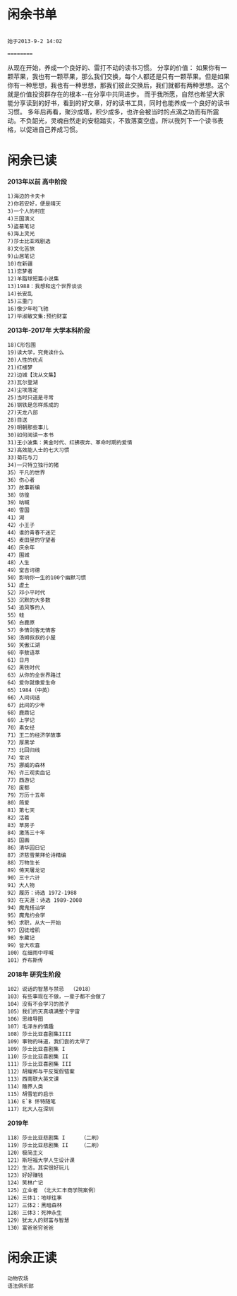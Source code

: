 闲余书单
============================
                                                                                                        始于2013-9-2 14:02
                                                                                                        ========

从现在开始，养成一个良好的、雷打不动的读书习惯。
分享的价值：  如果你有一颗苹果，我也有一颗苹果，那么我们交换，每个人都还是只有一颗苹果。但是如果你有一种思想，我也有一种思想，那我们彼此交换后，我们就都有两种思想。这个就是价值投资群存在的根本--在分享中共同进步。
而于我所愿，自然也希望大家能分享读到的好书，看到的好文章，好的读书工具，同时也能养成一个良好的读书习惯。
多年后再看，聚沙成塔，积少成多，也许会被当时的点滴之功而有所震动。不负韶光，灵魂自然走的安稳踏实，不致落寞空虚。所以我列下一个读书表格，以促进自己养成习惯。


# 闲余已读

**2013年以前 高中阶段**
````
1)海边的卡夫卡
2)你若安好，便是晴天
3)一个人的村庄
4)三国演义
5)盗墓笔记
6)海上灵光
7)莎士比亚戏剧选
8)文化苦旅
9)山居笔记
10)在新疆
11)恋梦者
12)羊脂球短篇小说集
13)1988：我想和这个世界谈谈
14)长安乱
15)三重门
16)像少年啦飞驰
17)毕淑敏文集:预约财富
````

**2013年-2017年 大学本科阶段**
````
18)C形包围
19)读大学，究竟读什么
20)人性的优点
21)红楼梦
22)边城【沈从文集】 
23)瓦尔登湖
24)尘埃落定
25)当时只道是寻常
26)钢铁是怎样炼成的
27)天龙八部
28)目送
29)明朝那些事儿
30)如何阅读一本书 
31)王小波集：黄金时代、红拂夜奔、革命时期的爱情 
32)高效能人士的七大习惯
33)菊花与刀 
34)一只特立独行的猪 
35）平凡的世界
36）伤心者 
37）故事新编
38）彷徨
39）呐喊
40）雪国
41）湖
42）小王子
44）谁的青春不迷茫 
45）麦田里的守望者
46）庆余年 
47）围城 
48）人生 
49）堂吉诃德 
50）影响你一生的100个幽默习惯
51）虚土 
52）邓小平时代
53）沉默的大多数
54）追风筝的人 
55）蛙
56）白鹿原 
57）多情剑客无情客
58）汤姆叔叔的小屋 
59）笑傲江湖
60）李敖语萃
61）日月
62）黑铁时代 
63）从你的全世界路过 
64）爱你就像爱生命 
65）1984（中英）
66）人间词话
67）此间的少年
68）鹿鼎记
69）上学记
70）素女经
71）王二的经济学故事
72）厚黑学 
73）北回归线 
74）常识 
75）挪威的森林
76）许三观卖血记
77）西游记
78）废都
79）万历十五年 
80）简爱
81）第七天
82）活着
83）草房子
84）激荡三十年
85）国画
86）清华园日记 
87）济慈雪莱拜伦诗精编
88）万物生长 
89）倚天屠龙记
90）三十六计
91）大人物  
92）履历：诗选 1972-1988
93）在天涯：诗选 1989-2008 
94）魔鬼搭讪学
95）魔鬼约会学 
96）求职，从大一开始
97）囚徒增肌 
98）东藏记
99）皆大欢喜
100）在细雨中呼喊  
101）乔布斯传
````


**2018年  研究生阶段**
````
102）说话的智慧与禁忌  （2018）
103）有些事现在不做，一辈子都不会做了
104）没有不会学习的孩子
105）我们的天真填满整个宇宙
106）思维导图
107）毛泽东的情趣
108）莎士比亚喜剧集IIII
109）事物的味道，我们尝的太早了
109）莎士比亚喜剧集 I
110）莎士比亚喜剧集 II
111）莎士比亚喜剧集 III
112）胡耀邦与平反冤假错案
113）西南联大英文课 
114）赡养人类
115）胡雪岩的启示
116）E`B 怀特随笔
117）北大人在深圳
````

**2019年**
````
118）莎士比亚悲剧集 I     （二刷）
119）莎士比亚悲剧集 II    （二刷）
120）极简主义
121）斯坦福大学人生设计课
122）生活，其实很好玩儿
123）好好赚钱
124）笑林广记
125）立业者 （北大汇丰商学院案例）
126）三体1：地球往事
127）三体2：黑暗森林
128）三体3：死神永生
129）犹太人的财富与智慧
130）富爸爸穷爸爸
````


# 闲余正读 
````
动物农场
语法俱乐部
````

